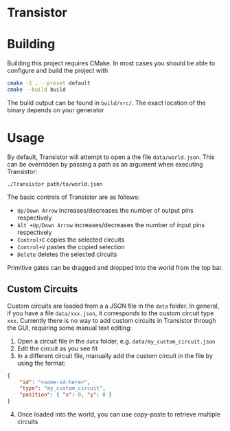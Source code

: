 # Transistor

# Building
Building this project requires CMake. In most cases you should be able to configure and build the project with
```sh
cmake -S . --preset default 
cmake --build build
```

The build output can be found in `build/src/`. The exact location of the binary depends on your generator

# Usage
By default, Transistor will attempt to open a the file `data/world.json`. This can be overridden by passing a path as an argument when executing Transistor:
```
./Transistor path/to/world.json
```

The basic controls of Transistor are as follows:
- `Up/Down Arrow` increases/decreases the number of output pins respectively
- `Alt +Up/Down Arrow` increases/decreases the number of input pins respectively
- `Control+C` copies the selected circuits
- `Control+V` pastes the copied selection
- `Delete` deletes the selected circuits

Primitive gates can be dragged and dropped into the world from the top bar. 

## Custom Circuits
Custom circuits are loaded from a a JSON file in the `data` folder. In general, if you have a file `data/xxx.json`, it corresponds to the custom circuit type `xxx`. Currently there is no way to add custom circuits in Transistor through the GUI, requiring some manual text editing:
1. Open a circuit file in the `data` folder, e.g. `data/my_custom_circuit.json`
2. Edit the circuit as you see fit
3. In a different circuit file, manually add the custom circuit in the file by using the format:
```json
{
    "id": "<some-id-here>",
    "type": "my_custom_circuit",
    "position": { "x": 0, "y": 0 }
}
```
4. Once loaded into the world, you can use copy-paste to retrieve multiple circuits



